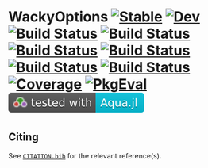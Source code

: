 # WackyOptions [![Stable](https://img.shields.io/badge/docs-stable-blue.svg)](https://tester.github.io/WackyOptions.jl/stable/) [![Dev](https://img.shields.io/badge/docs-dev-blue.svg)](https://tester.github.io/WackyOptions.jl/dev/) [![Build Status](https://github.com/tester/WackyOptions.jl/actions/workflows/CI.yml/badge.svg?branch=whackybranch)](https://github.com/tester/WackyOptions.jl/actions/workflows/CI.yml?query=branch%3Awhackybranch) [![Build Status](https://x.com/tester/WackyOptions.jl/badges/whackybranch/pipeline.svg)](https://x.com/tester/WackyOptions.jl/pipelines) [![Build Status](https://travis-ci.com/tester/WackyOptions.jl.svg?branch=whackybranch)](https://travis-ci.com/tester/WackyOptions.jl) [![Build Status](https://ci.appveyor.com/api/projects/status/github/tester/WackyOptions.jl?svg=true)](https://ci.appveyor.com/project/tester/WackyOptions-jl) [![Build Status](https://cloud.drone.io/api/badges/tester/WackyOptions.jl/status.svg)](https://cloud.drone.io/tester/WackyOptions.jl) [![Build Status](https://api.cirrus-ci.com/github/tester/WackyOptions.jl.svg)](https://cirrus-ci.com/github/tester/WackyOptions.jl) [![Coverage](https://coveralls.io/repos/github/tester/WackyOptions.jl/badge.svg?branch=whackybranch)](https://coveralls.io/github/tester/WackyOptions.jl?branch=whackybranch) [![PkgEval](https://JuliaCI.github.io/NanosoldierReports/pkgeval_badges/W/WackyOptions.svg)](https://JuliaCI.github.io/NanosoldierReports/pkgeval_badges/W/WackyOptions.html) [![Aqua](https://raw.githubusercontent.com/JuliaTesting/Aqua.jl/master/badge.svg)](https://github.com/JuliaTesting/Aqua.jl)

## Citing

See [`CITATION.bib`](CITATION.bib) for the relevant reference(s).
